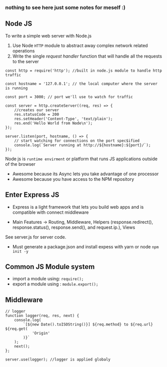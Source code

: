 ### nothing to see here just some notes for meself :) 

##    Node JS


To write a simple web server with Node.js 
1. Use Node `HTTP` module to abstract away complex network related operations
2. Write the single *request handler* function that will handle all the requests to the server

```
const http = require('http'); //built in node.js module to handle http traffic

const hostname = '127.0.0.1'; // the local computer where the server is running

const port = 3000; // port we'll use to watch for traffic 

const server = http.createServer((req, res) => {
    //creates our server
    res.statusCode = 200
    res.setHeader('Content-Type', 'text/plain'); 
    res.end('Hello World from Node\n');
});

server.listen(port, hostname, () => {
    // start watching for connections on the port spec$ified
    console.log(`Server running at http://${hostname}:${port}/`);
});

```
Node js is `runtime envirment` or platform that runs JS applications outside of the browser
- Awesome because its Async lets you take advantage of one processor
- Awesome because you have access to the NPM repository 


## Enter Express JS  
 - Express is a light framework that lets you build web apps and is compatible with connect middleware

- Main Features -> Routing, Middleware, Helpers (response.redirect(), response.status(), response.send(), and request.ip.), Views

See server.js for server code.  
- Must generate a package.json and install expess with yarn or node `npm init -y`

## Common JS Module system
- import a module using: `require();`
- export a module using : `module.export();`

## Middleware 
```
// logger
function logger(req, res, next) {
    console.log(
        `[${new Date().toISOString()}] ${req.method} to ${req.url} ${req.get(
            'Origin'
        )}`
    );
    next();
};

server.use(logger); //logger is applied globaly
```